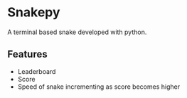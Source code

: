 # Snakepy

A terminal based snake developed with python.

## Features
- Leaderboard
- Score
- Speed of snake incrementing as score becomes higher
